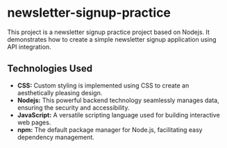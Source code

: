 # newsletter-signup-practice
This project is a newsletter signup practice project based on Nodejs. It demonstrates how to create a simple newsletter signup application using API integration.

## Technologies Used
- **CSS:** Custom styling is implemented using CSS to create an aesthetically pleasing design.
- **Nodejs:** This powerful backend technology seamlessly manages data, ensuring the security and accessibility.
- **JavaScript:** A versatile scripting language used for building interactive web pages.
- **npm:** The default package manager for Node.js, facilitating easy dependency management.

